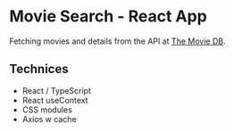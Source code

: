 # Movie Search - React App

Fetching movies and details from the API at [The Movie DB](https://www.themoviedb.org/).

## Technices

- React / TypeScript
- React useContext
- CSS modules
- Axios w cache

